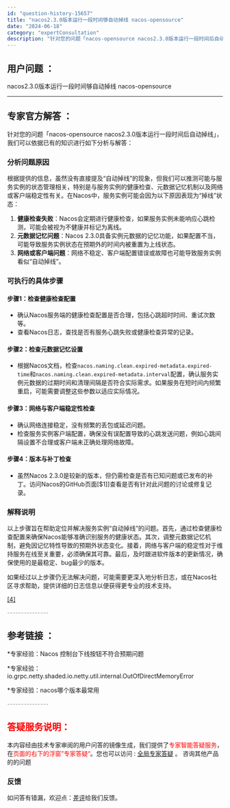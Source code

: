 ```yaml
---
id: "question-history-15657"
title: "nacos2.3.0版本运行一段时间够自动掉线 nacos-opensource"
date: "2024-06-18"
category: "expertConsultation"
description: "针对您的问题「nacos-opensource nacos2.3.0版本运行一段时间后自动掉线」，我们可以依据已有的知识进行如下分析与解答：### 分析问题原因根据提供的信息，虽然没有直接提及“自动掉线”的现象，但我们可以推测可能与服务实例的状态管理相关，特别是与服务实例的健康检查、元数据记忆机制以"
---
```


## 用户问题 ： 
 nacos2.3.0版本运行一段时间够自动掉线 nacos-opensource 

---------------
## 专家官方解答 ：

针对您的问题「nacos-opensource nacos2.3.0版本运行一段时间后自动掉线」，我们可以依据已有的知识进行如下分析与解答：

### 分析问题原因
根据提供的信息，虽然没有直接提及“自动掉线”的现象，但我们可以推测可能与服务实例的状态管理相关，特别是与服务实例的健康检查、元数据记忆机制以及网络或客户端稳定性有关。在Nacos中，服务实例可能会因为以下原因表现为“掉线”状态：
1. **健康检查失败**：Nacos会定期进行健康检查，如果服务实例未能响应心跳检测，可能会被视为不健康并标记为离线。
2. **元数据记忆问题**：Nacos 2.3.0具备实例元数据的记忆功能，如果配置不当，可能导致服务实例状态在预期外的时间内被重置为上线状态。
3. **网络或客户端问题**：网络不稳定、客户端配置错误或故障也可能导致服务实例看似“自动掉线”。

### 可执行的具体步骤
#### 步骤1：检查健康检查配置
- 确认Nacos服务端的健康检查配置是否合理，包括心跳超时时间、重试次数等。
- 查看Nacos日志，查找是否有服务心跳失败或健康检查异常的记录。

#### 步骤2：检查元数据记忆设置
- 根据Nacos文档，检查`nacos.naming.clean.expired-metadata.expired-time`和`nacos.naming.clean.expired-metadata.interval`配置，确认服务实例元数据的过期时间和清理间隔是否符合实际需求。如果服务在短时间内频繁重启，可能需要调整这些参数以适应实际情况。

#### 步骤3：网络与客户端稳定性检查
- 确认网络连接稳定，没有频繁的丢包或延迟问题。
- 检查服务实例客户端配置，确保没有误配置导致的心跳发送问题，例如心跳间隔设置不合理或客户端未正确处理网络故障。

#### 步骤4：版本与补丁检查
- 虽然Nacos 2.3.0是较新的版本，但仍需检查是否有已知问题或已发布的补丁。访问Nacos的GitHub页面[$1]]查看是否有针对此问题的讨论或修复记录。

### 解释说明
以上步骤旨在帮助定位并解决服务实例“自动掉线”的问题。首先，通过检查健康检查配置来确保Nacos能够准确识别服务的健康状态。其次，调整元数据记忆机制，避免因记忆特性导致的预期外状态变化。接着，网络与客户端的稳定性对于维持服务在线至关重要，必须确保其可靠。最后，及时跟进软件版本的更新情况，确保使用的是最稳定、bug最少的版本。

如果经过以上步骤仍无法解决问题，可能需要更深入地分析日志，或在Nacos社区寻求帮助，提供详细的日志信息以便获得更专业的技术支持。

[[4]](https://github.com/alibaba/nacos/releases)


<font color="#949494">---------------</font> 


## 参考链接 ：

*专家经验：Nacos 控制台下线按钮不符合预期问题 
 
 *专家经验：io.grpc.netty.shaded.io.netty.util.internal.OutOfDirectMemoryError 
 
 *专家经验：nacos哪个版本最常用 


 <font color="#949494">---------------</font> 
 


## <font color="#FF0000">答疑服务说明：</font> 

本内容经由技术专家审阅的用户问答的镜像生成，我们提供了<font color="#FF0000">专家智能答疑服务</font>，在<font color="#FF0000">页面的右下的浮窗”专家答疑“</font>。您也可以访问 : [全局专家答疑](https://opensource.alibaba.com/chatBot) 。 咨询其他产品的的问题

### 反馈
如问答有错漏，欢迎点：[差评](https://ai.nacos.io/user/feedbackByEnhancerGradePOJOID?enhancerGradePOJOId=15709)给我们反馈。
